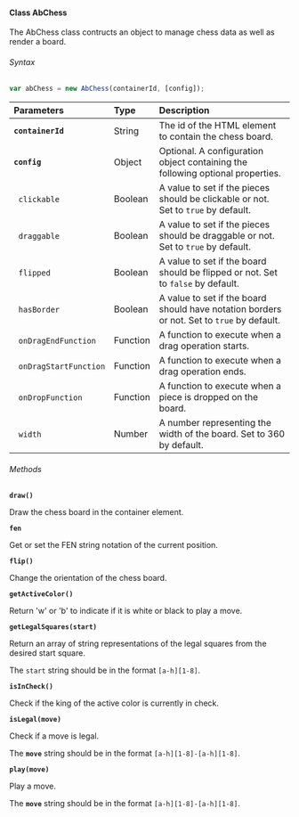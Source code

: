 #### Class AbChess

The AbChess class contructs an object to manage chess data as well as render a board.

###### Syntax

```Javascript
var abChess = new AbChess(containerId, [config]);
```

| Parameters | Type | Description
| :--- | :--- | :---
| __`containerId`__ | String | The id of the HTML element to contain the chess board.
| __`config`__ | Object | Optional. A configuration object containing the following optional properties.
| &nbsp;&nbsp;`clickable` | Boolean | A value to set if the pieces should be clickable or not. Set to `true` by default.
| &nbsp;&nbsp;`draggable` | Boolean | A value to set if the pieces should be draggable or not. Set to `true` by default.
| &nbsp;&nbsp;`flipped` | Boolean | A value to set if the board should be flipped or not. Set to `false` by default.
| &nbsp;&nbsp;`hasBorder` | Boolean | A value to set if the board should have notation borders or not. Set to `true` by default.
| &nbsp;&nbsp;`onDragEndFunction` | Function | A function to execute when a drag operation starts.
| &nbsp;&nbsp;`onDragStartFunction` | Function | A function to execute when a drag operation ends.
| &nbsp;&nbsp;`onDropFunction` | Function | A function to execute when a piece is dropped on the board.
| &nbsp;&nbsp;`width` | Number | A number representing the width of the board. Set to 360 by default.

###### Methods

__`draw()`__

  Draw the chess board in the container element.
  
__`fen`__

  Get or set the FEN string notation of the current position.

__`flip()`__

  Change the orientation of the chess board.

__`getActiveColor()`__

  Return 'w' or 'b' to indicate if it is white or black to play a move.
  
__`getLegalSquares(start)`__

  Return an array of string representations of the legal squares from the desired start square.
  
  The `start` string should be in the format `[a-h][1-8]`.

__`isInCheck()`__

  Check if the king of the active color is currently in check.

__`isLegal(move)`__

  Check if a move is legal.
  
  The __`move`__ string should be in the format `[a-h][1-8]-[a-h][1-8]`.

__`play(move)`__

  Play a move.
  
  The __`move`__ string should be in the format `[a-h][1-8]-[a-h][1-8]`.
